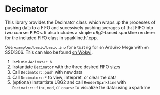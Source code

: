 
# Decimator

This library provides the Decimator class, which wraps up the processes of pushing data to a FIFO and sucessively pushing averages of that FIFO into two coarser FIFOs. It also includes a simple u8g2-based sparkline renderer for the included FIFO class in sparkline.h/.cpp.

See `examples/basic/basic.ino` for a test rig for an Arduino Mega with an SSD1306. This can also be found [on Wokwi](https://wokwi.com/projects/355516643308376065).

1. Include `decimator.h`
2. Instantiate `Decimator` with the three desired FIFO sizes
3. Call `Decimator::push` with new data
4. Call `Decimator::*` to view, interpret, or clear the data
4. (optional) Instantiate U8G2 and call `RenderSparkline` with `Decimator::fine`, `med`, or `coarse` to visualize the data using a sparkline
